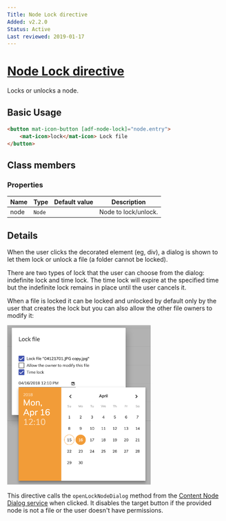 ```yaml
---
Title: Node Lock directive
Added: v2.2.0
Status: Active
Last reviewed: 2019-01-17
---
```


# [Node Lock directive](../../../lib/content-services/src/lib/directives/node-lock.directive.ts "Defined in node-lock.directive.ts")

Locks or unlocks a node.

## Basic Usage

```html
<button mat-icon-button [adf-node-lock]="node.entry">
    <mat-icon>lock</mat-icon> Lock file
</button>
```

## Class members

### Properties

| Name | Type | Default value | Description |
| ---- | ---- | ------------- | ----------- |
| node | `Node` |  | Node to lock/unlock. |

## Details

When the user clicks the decorated element (eg, div), a dialog is shown to let them lock
or unlock a file (a folder cannot be locked).

There are two types of lock that the user can choose from the dialog: indefinite lock and time lock. The time lock will expire at the specified time
but the indefinite lock remains in place until the user cancels it.

When a file is locked it can be locked and unlocked by default only by the user that creates the lock but you can also allow the other file owners to modify it:

![adf-lock](../../docassets/images/lock-directive.png)

This directive calls the `openLockNodeDialog` method from the
[Content Node Dialog service](../services/content-node-dialog.service.md)
when clicked.
It disables the target button if the provided node is not a file or the user doesn't
have permissions.
